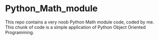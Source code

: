 # Python_Math_module
This repo contains a very noob Python Math module code, coded by me. This chunk of code is a simple application of Python  Object Oriented Programming. 
